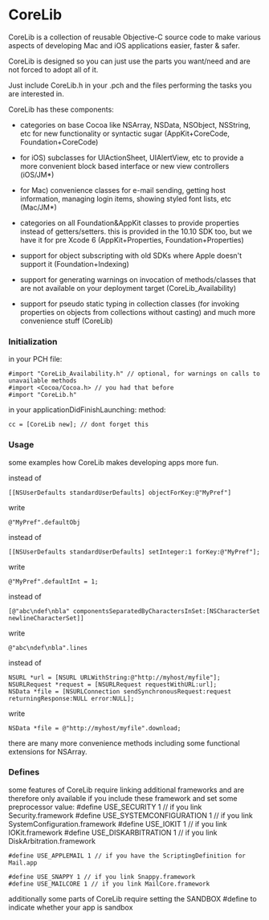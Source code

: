 CoreLib
=======

CoreLib is a collection of reusable Objective-C source code to make various aspects of developing Mac and iOS applications easier, faster & safer.

CoreLib is designed so you can just use the parts you want/need and are not forced to adopt all of it. 

Just include CoreLib.h in your .pch and the files performing the tasks you are interested in.

CoreLib has these components:

* categories on base Cocoa like NSArray, NSData, NSObject, NSString, etc for new functionality or syntactic sugar (AppKit+CoreCode, Foundation+CoreCode)

* for iOS) subclasses for UIActionSheet, UIAlertView, etc to provide a more convenient block based interface or new view controllers (iOS/JM*)

* for Mac) convenience classes for e-mail sending, getting host information, managing login items, showing styled font lists, etc  (Mac/JM*)

* categories on all Foundation&AppKit classes to provide properties instead of getters/setters. this is provided in the 10.10 SDK too, but we have it for pre Xcode 6 (AppKit+Properties, Foundation+Properties)

* support for object subscripting with old SDKs where Apple doesn't support it (Foundation+Indexing)

* support for generating warnings on invocation of methods/classes that are not available on your deployment target (CoreLib_Availability)

* support for pseudo static typing in collection classes (for invoking properties on objects from collections without casting) and much more convenience stuff (CoreLib)


### Initialization

in your PCH file:
 
	#import "CoreLib_Availability.h" // optional, for warnings on calls to unavailable methods
	#import <Cocoa/Cocoa.h> // you had that before
	#import "CoreLib.h"

in your applicationDidFinishLaunching:  method:

	cc = [CoreLib new]; // dont forget this

### Usage

some examples how CoreLib makes developing apps more fun.

instead of

	[[NSUserDefaults standardUserDefaults] objectForKey:@"MyPref"]
write

	@"MyPref".defaultObj

instead of

	[[NSUserDefaults standardUserDefaults] setInteger:1 forKey:@"MyPref"];
write

	@"MyPref".defaultInt = 1;

instead of

	[@"abc\ndef\nbla" componentsSeparatedByCharactersInSet:[NSCharacterSet newlineCharacterSet]]
write

	@"abc\ndef\nbla".lines

instead of

	NSURL *url = [NSURL URLWithString:@"http://myhost/myfile"];
	NSURLRequest *request = [NSURLRequest requestWithURL:url];
	NSData *file = [NSURLConnection sendSynchronousRequest:request returningResponse:NULL error:NULL];

write

	NSData *file = @"http://myhost/myfile".download;

there are many more convenience methods including some functional extensions for NSArray.

### Defines

some features of CoreLib require linking additional frameworks and are therefore only available if you include these framework and set some preprocessor value:
	#define USE_SECURITY 1 // if you link Security.framework
	#define USE_SYSTEMCONFIGURATION 1 // if you link SystemConfiguration.framework
	#define USE_IOKIT 1 // if you link IOKit.framework
	#define USE_DISKARBITRATION 1 // if you link DiskArbitration.framework

	#define USE_APPLEMAIL 1 // if you have the ScriptingDefinition for Mail.app 

	#define USE_SNAPPY 1 // if you link Snappy.framework
	#define USE_MAILCORE 1 // if you link MailCore.framework
additionally some parts of CoreLib require setting the SANDBOX #define to indicate whether your app is sandbox
	